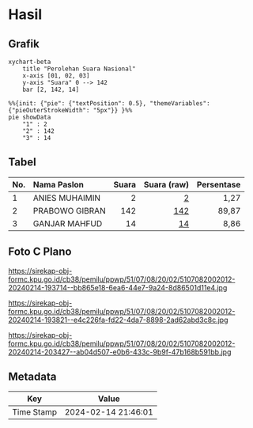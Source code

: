 # Hasil

## Grafik

```mermaid
xychart-beta
    title "Perolehan Suara Nasional"
    x-axis [01, 02, 03]
    y-axis "Suara" 0 --> 142
    bar [2, 142, 14]
```

```mermaid
%%{init: {"pie": {"textPosition": 0.5}, "themeVariables": {"pieOuterStrokeWidth": "5px"}} }%%
pie showData
    "1" : 2
    "2" : 142
    "3" : 14
```

## Tabel

| No. | Nama Paslon    | Suara | Suara (raw) | Persentase |
|:--- |:-------------- | -----:| -----------:| ----------:|
| 1   | ANIES MUHAIMIN | 2     | [2][p-1]    | 1,27       |
| 2   | PRABOWO GIBRAN | 142   | [142][p-2]  | 89,87      |
| 3   | GANJAR MAHFUD  | 14    | [14][p-3]   | 8,86       |


[p-1]: https://github.com/gigit-pemilu/pemilu-2024/blob/main/pilpres/hitung-suara/sub/51-bali/sub/07-karangasem/sub/08-kubu/sub/2002-dukuh/sub/012-tps/sub/paslon-1.txt
[p-2]: https://github.com/gigit-pemilu/pemilu-2024/blob/main/pilpres/hitung-suara/sub/51-bali/sub/07-karangasem/sub/08-kubu/sub/2002-dukuh/sub/012-tps/sub/paslon-2.txt
[p-3]: https://github.com/gigit-pemilu/pemilu-2024/blob/main/pilpres/hitung-suara/sub/51-bali/sub/07-karangasem/sub/08-kubu/sub/2002-dukuh/sub/012-tps/sub/paslon-3.txt

## Foto C Plano

https://sirekap-obj-formc.kpu.go.id/cb38/pemilu/ppwp/51/07/08/20/02/5107082002012-20240214-193714--bb865e18-6ea6-44e7-9a24-8d86501d11e4.jpg

https://sirekap-obj-formc.kpu.go.id/cb38/pemilu/ppwp/51/07/08/20/02/5107082002012-20240214-193821--e4c226fa-fd22-4da7-8898-2ad62abd3c8c.jpg

https://sirekap-obj-formc.kpu.go.id/cb38/pemilu/ppwp/51/07/08/20/02/5107082002012-20240214-203427--ab04d507-e0b6-433c-9b9f-47b168b591bb.jpg


## Metadata

| Key        | Value               |
| ---------- | ------------------- |
| Time Stamp | 2024-02-14 21:46:01 |



